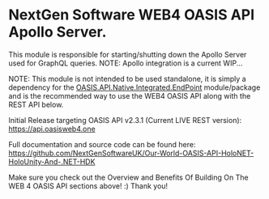 ﻿# NextGen Software WEB4 OASIS API Apollo Server.

This module is responsible for starting/shutting down the Apollo Server used for GraphQL queries. NOTE: Apollo integration is a current WIP...

NOTE: This module is not intended to be used standalone, it is simply a dependency for the [OASIS.API.Native.Integrated.EndPoint](https://www.nuget.org/packages/NextGenSoftware.OASIS.API.Native.Integrated.EndPoint) module/package and is the recommended way to use the WEB4 OASIS API along with the REST API below.

Initial Release targeting OASIS API v2.3.1 (Current LIVE REST version):
https://api.oasisweb4.one

Full documentation and source code can be found here:
https://github.com/NextGenSoftwareUK/Our-World-OASIS-API-HoloNET-HoloUnity-And-.NET-HDK

Make sure you check out the Overview and Benefits Of Building On The WEB 4 OASIS API sections above! :) Thank you!